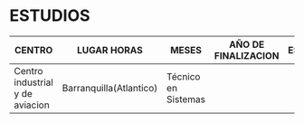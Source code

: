 # ESTUDIOS


| CENTRO | LUGAR HORAS | MESES | AÑO DE FINALIZACION | ESPECIALIDAD | 
| ------ | ----------- | ----- | ------------------- | ------------ | 
| Centro industrial y de aviacion  | Barranquilla(Atlantico) | Técnico en Sistemas |  



